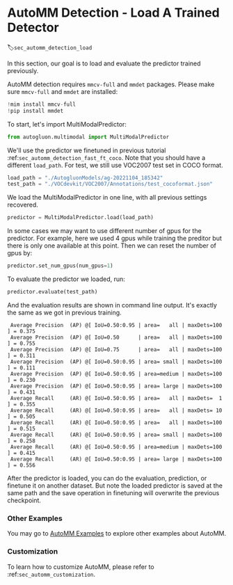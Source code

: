 # AutoMM Detection - Load A Trained Detector
:label:`sec_automm_detection_load`

In this section, our goal is to load and evaluate the predictor trained previously.

AutoMM detection requires `mmcv-full` and `mmdet` packages. Please make sure `mmcv-full` and `mmdet` are installed:
```python
!mim install mmcv-full
!pip install mmdet
```

To start, let's import MultiModalPredictor:

```python
from autogluon.multimodal import MultiModalPredictor
```

We'll use the predictor we finetuned in previous tutorial :ref:`sec_automm_detection_fast_ft_coco`.
Note that you should have a different `load_path`. For test, we still use VOC2007 test set in COCO format.

```python
load_path = "./AutogluonModels/ag-20221104_185342"
test_path = "./VOCdevkit/VOC2007/Annotations/test_cocoformat.json"
```

We load the MultiModalPredictor in one line, with all previous settings recovered.

```python
predictor = MultiModalPredictor.load(load_path)
```

In some cases we may want to use different number of gpus for the predictor.
For example, here we used 4 gpus while training the preditor but there is only one available at this point.
Then we can reset the number of gpus by:

```python
predictor.set_num_gpus(num_gpus=1)
```

To evaluate the predictor we loaded, run:

```python
predictor.evaluate(test_path)
```

And the evaluation results are shown in command line output.
It's exactly the same as we got in previous training.

```
 Average Precision  (AP) @[ IoU=0.50:0.95 | area=   all | maxDets=100 ] = 0.375
 Average Precision  (AP) @[ IoU=0.50      | area=   all | maxDets=100 ] = 0.755
 Average Precision  (AP) @[ IoU=0.75      | area=   all | maxDets=100 ] = 0.311
 Average Precision  (AP) @[ IoU=0.50:0.95 | area= small | maxDets=100 ] = 0.111
 Average Precision  (AP) @[ IoU=0.50:0.95 | area=medium | maxDets=100 ] = 0.230
 Average Precision  (AP) @[ IoU=0.50:0.95 | area= large | maxDets=100 ] = 0.431
 Average Recall     (AR) @[ IoU=0.50:0.95 | area=   all | maxDets=  1 ] = 0.355
 Average Recall     (AR) @[ IoU=0.50:0.95 | area=   all | maxDets= 10 ] = 0.505
 Average Recall     (AR) @[ IoU=0.50:0.95 | area=   all | maxDets=100 ] = 0.515
 Average Recall     (AR) @[ IoU=0.50:0.95 | area= small | maxDets=100 ] = 0.258
 Average Recall     (AR) @[ IoU=0.50:0.95 | area=medium | maxDets=100 ] = 0.415
 Average Recall     (AR) @[ IoU=0.50:0.95 | area= large | maxDets=100 ] = 0.556
```

After the predictor is loaded, you can do the evaluation, prediction,
or finetune it on another dataset. But note the loaded predictor is saved at the same path
and the save operation in finetuning will overwrite the previous checkpoint.

### Other Examples

You may go to [AutoMM Examples](https://github.com/awslabs/autogluon/tree/master/examples/automm) to explore other examples about AutoMM.

### Customization
To learn how to customize AutoMM, please refer to :ref:`sec_automm_customization`.
